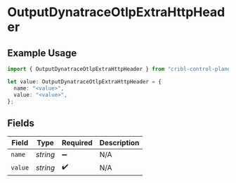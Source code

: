 # OutputDynatraceOtlpExtraHttpHeader

## Example Usage

```typescript
import { OutputDynatraceOtlpExtraHttpHeader } from "cribl-control-plane/models";

let value: OutputDynatraceOtlpExtraHttpHeader = {
  name: "<value>",
  value: "<value>",
};
```

## Fields

| Field              | Type               | Required           | Description        |
| ------------------ | ------------------ | ------------------ | ------------------ |
| `name`             | *string*           | :heavy_minus_sign: | N/A                |
| `value`            | *string*           | :heavy_check_mark: | N/A                |
